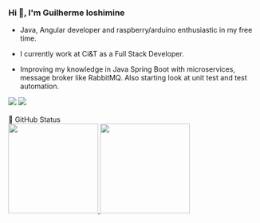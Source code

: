 ### Hi 👋, I'm Guilherme Ioshimine

- Java, Angular developer and raspberry/arduino enthusiastic in my free time.

- I currently work at Ci&T as a Full Stack Developer.

- Improving my knowledge in Java Spring Boot with microservices, message broker like RabbitMQ. Also starting look at unit test and test automation.

<div>
  <a href="https://www.linkedin.com/in/guilherme-ioshimine/" target="_blank"><img src="https://img.shields.io/badge/-LinkedIn-%230077B5?style=for-the-badge&logo=linkedin&logoColor=white" target="_blank"></a>
  <a href = "mailto:guilherme.ioshimine@gmail.com"><img src="https://img.shields.io/badge/Gmail-D14836?style=for-the-badge&logo=gmail&logoColor=white" target="_blank"></a>
</div>
<br>
🥇 GitHub Status
<br>
<div align="left">
  <a href="https://github.com/guilhermeioshimine">
  <img height="180em" src="https://github-readme-stats.vercel.app/api?username=guilhermeioshimine&show_icons=true&theme=dracula&include_all_commits=true&count_private=true"/>
  <img height="180em" src="https://github-readme-stats.vercel.app/api/top-langs/?username=guilhermeioshimine&layout=compact&langs_count=7&theme=dracula"/>
</div>
